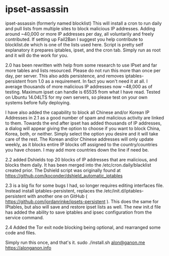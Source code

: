 # ipset-assassin
ipset-assassin (formerly named blocklist)
This will install a cron to run daily and pull lists from multiple sites to block malicious IP addresses. Adding around ~40,000 or more IP addresses per day, all voluntarily and freely contributed. If setting up Fail2Ban I suggest you help contribute to blocklist.de which is one of the lists used here.
Script is pretty self explanatory it prepares iptables, ipset, and the cron tab. Simply run as root and it will do the work for you. 

2.0 has been rewritten with help from some research to use IPset and far more tables and lists resourced. Please do not run this more than once per day, per server.
This also adds persistence, and removes iptables-persistent from 1.0 as a requirement. In fact you won't need it at all. I average thousands of more malicious IP addresses now ~48,000 as of testing. Maximum ipset can handle is 65535 from what I have read.
Tested on Ubuntu 14.04LTS for my own servers, so please test on your own systems before fully deploying.

I have also added the capability to block all Chinese and/or Korean IP Addresses in 2.1 as a good number of spam and malicious activity are linked to them. Towards the end after ipset has added thousands of IP addresses, a dialog will appear giving the option to choose if you want to block China, Korea, both, or neither. Simply select the option you desire and it will take care of the rest. The Korean and/or Chinese addresses will only update weekly, as it blocks entire IP blocks off assigned to the country/countries you have chosen. I may add more countries down the line if need be.

2.2 added Dshields top 20 blocks of IP addresses that are malicious, and blocks them daily. It has been merged into the /etc/cron.daily/blacklist created prior. The Dshield script was originally found at https://github.com/koconder/dshield_automatic_iptables

2.3 is a big fix for some bugs I had, so longer requires editing interfaces file. Instead install iptables-persistent, replaces the /etc/init.d/iptables-persistent with another one on GitHub ( https://github.com/jordanrinke/ipsets-persistent ). This does the same for IPtables, but also will save and restore ipset lists as well. The new init.d file has added the ability to save iptables and ipsec configuration from the service command.

2.4 Added the Tor exit node blocking being optional, and rearranged some code and files.

Simply run this once, and that's it.
sudo ./install.sh 
alon@ganon.me
https://alonganon.info
